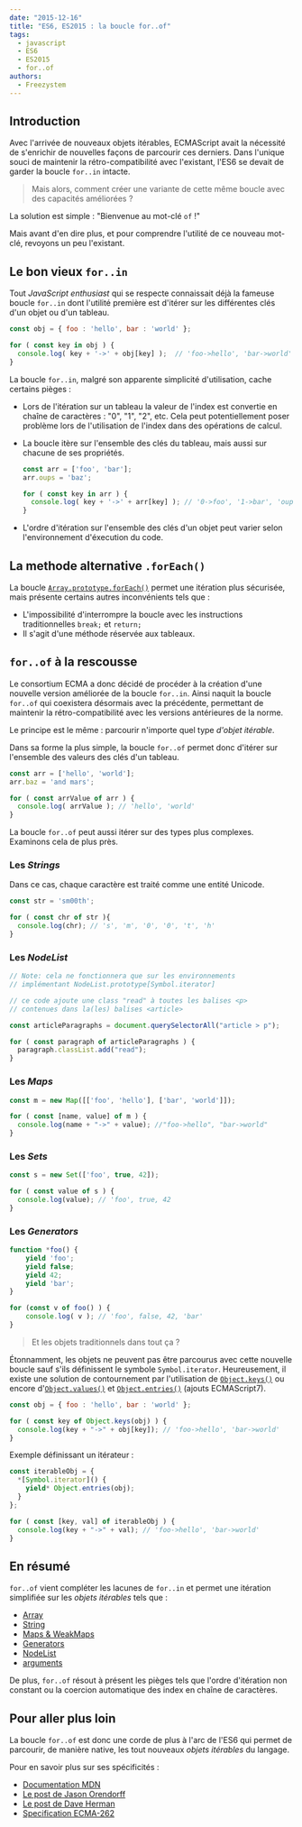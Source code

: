 ```yaml
---
date: "2015-12-16"
title: "ES6, ES2015 : la boucle for..of"
tags:
  - javascript
  - ES6
  - ES2015
  - for..of
authors:
  - Freezystem
---
```


## Introduction

Avec l'arrivée de nouveaux objets itérables, ECMAScript avait la nécessité de
s'enrichir de
nouvelles façons de parcourir ces derniers. Dans l'unique souci de maintenir la
rétro-compatibilité
avec l'existant, l'ES6 se devait de garder la boucle `for..in` intacte.

> Mais alors, comment créer une variante de cette même boucle avec des capacités
améliorées ?  

La solution est simple : "Bienvenue au mot-clé `of` !"

Mais avant d'en dire plus, et pour comprendre l'utilité de ce nouveau mot-clé,
revoyons un peu l'existant.

## Le bon vieux `for..in`

Tout _JavaScript enthusiast_ qui se respecte connaissait déjà la fameuse boucle
`for..in`
dont l'utilité première est d'itérer sur les différentes clés d'un objet ou d'un
tableau.

```js
const obj = { foo : 'hello', bar : 'world' };

for ( const key in obj ) {
  console.log( key + '->' + obj[key] );  // 'foo->hello', 'bar->world'
}
```

La boucle `for..in`, malgré son apparente simplicité d'utilisation, cache
certains pièges :
 - Lors de l'itération sur un tableau la valeur de l'index est convertie en
chaîne
 de caractères : "0", "1", "2", etc. Cela peut potentiellement poser problème
lors de
 l'utilisation de l'index dans des opérations de calcul.
 - La boucle itère sur l'ensemble des clés du tableau, mais aussi sur chacune de
ses propriétés.

    ```js
    const arr = ['foo', 'bar'];
    arr.oups = 'baz';

    for ( const key in arr ) {
      console.log( key + '->' + arr[key] ); // '0->foo', '1->bar', 'oups->baz'
    }
    ```
 - L'ordre d'itération sur l'ensemble des clés d'un objet peut varier selon
l'environnement d'éxecution du code.

## La methode alternative `.forEach()`

La boucle
[`Array.prototype.forEach()`](https://developer.mozilla.org/fr/docs/Web/JavaScript/Reference/Objets_globaux/Array/forEach)
permet une itération plus sécurisée, mais présente certains autres inconvénients
tels que :

 - L'impossibilité d'interrompre la boucle avec les instructions traditionnelles
`break;` et `return;`
 - Il s'agit d'une méthode réservée aux tableaux.

## `for..of` à la rescousse

Le consortium ECMA a donc décidé de procéder à la création d'une nouvelle
version améliorée
de la boucle `for..in`. Ainsi naquit la boucle `for..of` qui coexistera
désormais avec la précédente,
permettant de maintenir la rétro-compatibilité avec les versions antérieures de
la norme.

Le principe est le même : parcourir n'importe quel type _d'objet itérable_.

Dans sa forme la plus simple, la boucle `for..of` permet donc d'itérer sur
l'ensemble des valeurs des clés d'un tableau.

```js
const arr = ['hello', 'world'];
arr.baz = 'and mars';

for ( const arrValue of arr ) {
  console.log( arrValue ); // 'hello', 'world'
}
```

La boucle `for..of` peut aussi itérer sur des types plus complexes. Examinons
cela de plus près.

### Les _Strings_

Dans ce cas, chaque caractère est traité comme une entité Unicode.

```js
const str = 'sm00th';

for ( const chr of str ){
  console.log(chr); // 's', 'm', '0', '0', 't', 'h'
}
```

### Les _NodeList_

```js
// Note: cela ne fonctionnera que sur les environnements
// implémentant NodeList.prototype[Symbol.iterator]

// ce code ajoute une class "read" à toutes les balises <p>
// contenues dans la(les) balises <article>

const articleParagraphs = document.querySelectorAll("article > p");

for ( const paragraph of articleParagraphs ) {
  paragraph.classList.add("read");
}
```

### Les _Maps_

```js
const m = new Map([['foo', 'hello'], ['bar', 'world']]);

for ( const [name, value] of m ) {
  console.log(name + "->" + value); //"foo->hello", "bar->world"
}
```

### Les _Sets_

```js
const s = new Set(['foo', true, 42]);

for ( const value of s ) {
  console.log(value); // 'foo', true, 42
}
```

### Les _Generators_

```js
function *foo() {
    yield 'foo';
    yield false;
    yield 42;
    yield 'bar';
}

for (const v of foo() ) {
    console.log( v ); // 'foo', false, 42, 'bar'
}
```

> Et les objets traditionnels dans tout ça ?

Étonnamment, les objets ne peuvent pas être parcourus avec cette nouvelle 
boucle sauf s'ils définissent le symbole `Symbol.iterator`. Heureusement, 
il existe une solution de contournement par l'utilisation de
[`Object.keys()`](https://developer.mozilla.org/fr/docs/Web/JavaScript/Reference/Objets_globaux/Object/keys)
ou encore 
d'[`Object.values()`](https://developer.mozilla.org/fr/docs/Web/JavaScript/Reference/Objets_globaux/Object/values)
et
[`Object.entries()`](https://developer.mozilla.org/fr/docs/Web/JavaScript/Reference/Objets_globaux/Object/entries)
(ajouts ECMAScript7).

```js
const obj = { foo : 'hello', bar : 'world' };

for ( const key of Object.keys(obj) ) {
  console.log(key + "->" + obj[key]); // 'foo->hello', 'bar->world'
}

```

Exemple définissant un itérateur :

```js
const iterableObj = {
  *[Symbol.iterator]() {
    yield* Object.entries(obj);
  }
};

for ( const [key, val] of iterableObj ) {
  console.log(key + "->" + val); // 'foo->hello', 'bar->world'
}
```

## En résumé

`for..of` vient compléter les lacunes de `for..in` et permet
une itération simplifiée sur les _objets itérables_ tels que :

* [Array](https://developer.mozilla.org/fr/docs/Web/JavaScript/Reference/Objets_globaux/Array)
* [String](https://developer.mozilla.org/fr/docs/Web/JavaScript/Reference/Objets_globaux/String)
* [Maps & WeakMaps](http://putaindecode.io/fr/articles/js/es2015/maps-weakmaps/)
* [Generators](https://developer.mozilla.org/fr/docs/Web/JavaScript/Reference/Instructions/function*)
* [NodeList](https://developer.mozilla.org/fr/docs/Web/API/NodeList)
* [arguments](https://developer.mozilla.org/fr/docs/Web/JavaScript/Reference/Fonctions/arguments)

De plus, `for..of` résout à présent les pièges tels que l'ordre d'itération non
constant ou la coercion
automatique des index en chaîne de caractères.

## Pour aller plus loin

La boucle `for..of` est donc une corde de plus à l'arc de l'ES6 qui
permet de parcourir, de manière native, les tout nouveaux _objets itérables_ du
langage.

Pour en savoir plus sur ses spécificités :

* [Documentation
MDN](https://developer.mozilla.org/fr/docs/Web/JavaScript/Reference/Instructions/for...of)
* [Le post de Jason
Orendorff](https://hacks.mozilla.org/2015/04/es6-in-depth-iterators-and-the-for-of-loop/)
* [Le post de Dave Herman](http://tc39wiki.calculist.org/es6/for-of/)
* [Specification
ECMA-262](http://people.mozilla.org/~jorendorff/es6-draft.html#sec-for-in-and-for-of-statements)

